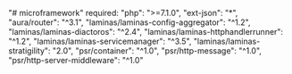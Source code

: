 "# microframework" 
required:
"php": ">=7.1.0",
        "ext-json": "*",
        "aura/router": "^3.1",
        "laminas/laminas-config-aggregator": "^1.2",
        "laminas/laminas-diactoros": "^2.4",
        "laminas/laminas-httphandlerrunner": "^1.2",
        "laminas/laminas-servicemanager": "^3.5",
        "laminas/laminas-stratigility": "2.0",
        "psr/container": "^1.0",
        "psr/http-message": "^1.0",
        "psr/http-server-middleware": "^1.0"
